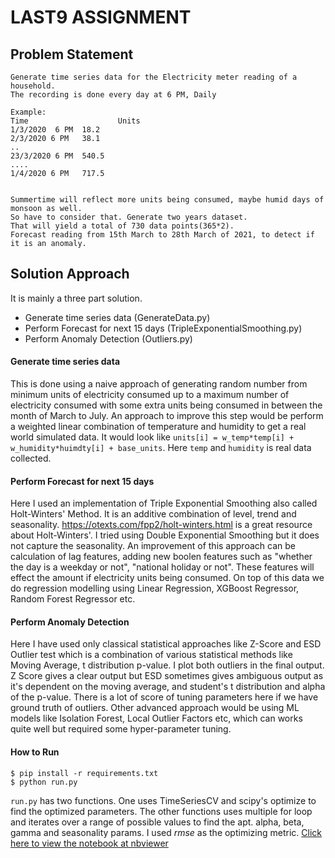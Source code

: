 # LAST9 ASSIGNMENT

## Problem Statement
```
Generate time series data for the Electricity meter reading of a household.
The recording is done every day at 6 PM, Daily

Example:
Time                    Units
1/3/2020  6 PM  18.2
2/3/2020 6 PM   38.1
..
23/3/2020 6 PM  540.5
....
1/4/2020 6 PM   717.5


Summertime will reflect more units being consumed, maybe humid days of monsoon as well.
So have to consider that. Generate two years dataset.
That will yield a total of 730 data points(365*2).
Forecast reading from 15th March to 28th March of 2021, to detect if it is an anomaly.

```

## Solution Approach

It is mainly a three part solution.
* Generate time series data (GenerateData.py)
* Perform Forecast for next 15 days (TripleExponentialSmoothing.py)
* Perform Anomaly Detection (Outliers.py)

#### Generate time series data

This is done using a naive approach of generating random number from minimum units of electricity consumed
up to a maximum number of electricity consumed with some extra units being consumed in between the month
of March to July. An approach to improve this step would be perform a weighted linear combination of
temperature and humidity to get a real world simulated data. It would look like
`units[i] = w_temp*temp[i] + w_humidity*huimdty[i] + base_units`. Here `temp` and `humidity` is real data collected.

#### Perform Forecast for next 15 days

Here I used an implementation of Triple Exponential Smoothing also called Holt-Winters' Method. It is 
an additive combination of level, trend and seasonality. https://otexts.com/fpp2/holt-winters.html is a great
resource about Holt-Winters'. I tried using Double Exponential Smoothing but it does not capture the 
seasonality. An improvement of this approach can be calculation of lag features, adding new boolen features 
such as "whether the day is a weekday or not", "national holiday or not". These features will effect the 
amount if electricity units being consumed. On top of this data we do regression modelling using 
Linear Regression, XGBoost Regressor, Random Forest Regressor etc.

#### Perform Anomaly Detection

Here I have used only classical statistical approaches like Z-Score and ESD Outlier test which is a combination
of various statistical methods like Moving Average, t distribution p-value. I plot both outliers in the 
final output. Z Score gives a clear output but ESD sometimes gives ambiguous output as it's dependent on
the moving average, and student's t distribution and alpha of the p-value. There is a lot of score of tuning
parameters here if we have ground truth of outliers. Other advanced approach would be using ML models like
Isolation Forest, Local Outlier Factors etc, which can works quite well but required some hyper-parameter
tuning.


#### How to Run

```
$ pip install -r requirements.txt
$ python run.py
```

`run.py` has two functions. One uses TimeSeriesCV and scipy's optimize to find the optimized parameters.
The other functions uses multiple for loop and iterates over a range of possible values to find the
apt. alpha, beta, gamma and seasonality params. I used *rmse*  as the optimizing metric. [Click here to view the notebook
at nbviewer](https://nbviewer.jupyter.org/github/shbm/last9_assignment/blob/master/Run.ipynb)
